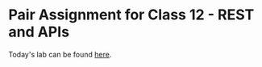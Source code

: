 # Pair Assignment for Class 12 - REST and APIs

Today's lab can be found [here](https://github.com/codefellows-seattle-301d4/12-REST-and-APIs).
